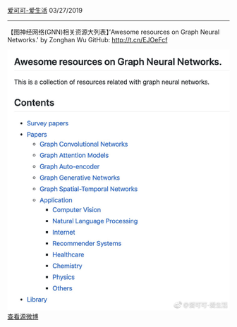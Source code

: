 [爱可可-爱生活](http://weibo.com/1402400261)
03/27/2019

* * *

【图神经网络(GNN)相关资源大列表】’Awesome resources on Graph Neural Networks.' by Zonghan Wu GitHub: http://t.cn/EJOeFcf ​

![image1.jpg](../_resources/image1-1.jpg)
[查看源微博](http://weibo.com/1402400261/HmSLlhFNQ)